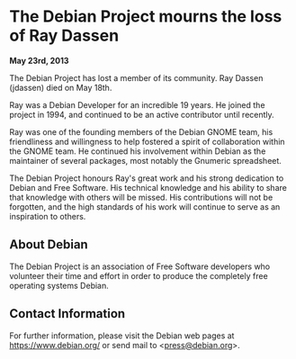
The Debian Project mourns the loss of Ray Dassen
================================================


**May 23rd, 2013**



The Debian Project has lost a member of its community. Ray Dassen (jdassen) died on May
18th.




Ray was a Debian Developer for an incredible 19 years.
He joined the project in 1994, and continued to be an active
contributor until recently.
  

Ray was one of the founding members of the Debian GNOME team,
his friendliness and willingness to help fostered a spirit
of collaboration within the GNOME team.
He continued his involvement within Debian as the maintainer
of several packages, most notably the Gnumeric spreadsheet.




The Debian Project honours Ray's great work and his strong dedication
to Debian and Free Software.
His technical knowledge and his ability to share that knowledge
with others will be missed. His contributions will not be
forgotten, and the high standards of his work will continue
to serve as an inspiration to others.



About Debian
------------


The Debian Project is an association of Free Software developers who
volunteer their time and effort in order to produce the completely free
operating systems Debian.


Contact Information
-------------------


For further information, please visit the Debian web pages at
<https://www.debian.org/> or send mail to
<[press@debian.org](mailto:press@debian.org)>.



